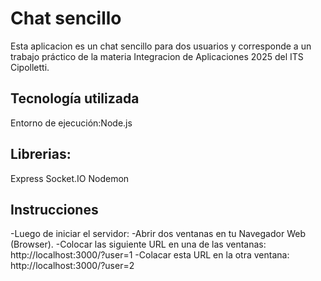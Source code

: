 # Chat sencillo
Esta aplicacion es un chat sencillo para dos usuarios y corresponde a un trabajo práctico de la materia Integracion de Aplicaciones 2025 del ITS Cipolletti.

## Tecnología utilizada
Entorno de ejecución:Node.js

## Librerias:
Express
Socket.IO
Nodemon

## Instrucciones
-Luego de iniciar el servidor:
-Abrir dos ventanas en tu Navegador Web (Browser).
-Colocar las siguiente URL en una de las ventanas: http://localhost:3000/?user=1
-Colacar esta URL en la otra ventana: http://localhost:3000/?user=2
